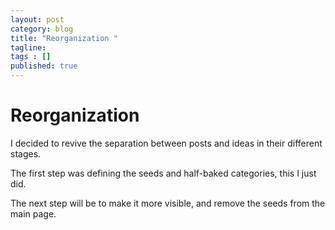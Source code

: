 ```yaml
---
layout: post 
category: blog
title: "Reorganization "
tagline: 
tags : [] 
published: true
---
```


# Reorganization 

I decided to revive the separation between posts and ideas in their different stages. 

The first step was defining the seeds and half-baked categories, this I just did. 

The next step will be to make it more visible, and remove the seeds from the main page. 
